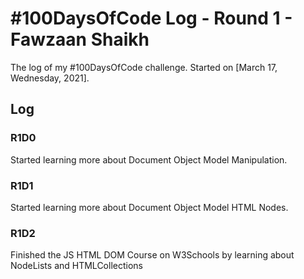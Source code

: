 # #100DaysOfCode Log - Round 1 - Fawzaan Shaikh

The log of my #100DaysOfCode challenge. Started on [March 17, Wednesday, 2021].

## Log

### R1D0 
Started learning more about Document Object Model Manipulation.

### R1D1 
Started learning more about Document Object Model HTML Nodes.

### R1D2
Finished the JS HTML DOM Course on W3Schools by learning about NodeLists and HTMLCollections
